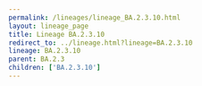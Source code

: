 ```yaml
---
permalink: /lineages/lineage_BA.2.3.10.html
layout: lineage_page
title: Lineage BA.2.3.10
redirect_to: ../lineage.html?lineage=BA.2.3.10
lineage: BA.2.3.10
parent: BA.2.3
children: ['BA.2.3.10']
---
```

